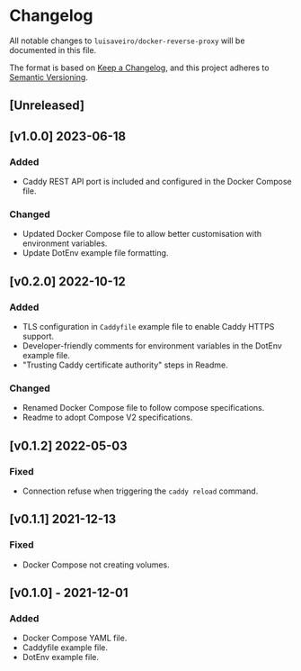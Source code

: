 # Changelog
All notable changes to `luisaveiro/docker-reverse-proxy` will be documented in this file.

The format is based on [Keep a Changelog](https://keepachangelog.com/en/1.0.0/),
and this project adheres to [Semantic Versioning](https://semver.org/spec/v2.0.0.html).

## [Unreleased]

## [v1.0.0] 2023-06-18
### Added
- Caddy REST API port is included and configured in the Docker Compose file.

### Changed
- Updated Docker Compose file to allow better customisation with environment variables.
- Update DotEnv example file formatting.

## [v0.2.0] 2022-10-12
### Added
- TLS configuration in `Caddyfile` example file to enable Caddy HTTPS support.
- Developer-friendly comments for environment variables in the DotEnv example file.
- "Trusting Caddy certificate authority" steps in Readme.

### Changed
- Renamed Docker Compose file to follow compose specifications.
- Readme to adopt Compose V2 specifications.

## [v0.1.2] 2022-05-03
### Fixed
- Connection refuse when triggering the `caddy reload` command.

## [v0.1.1] 2021-12-13
### Fixed
- Docker Compose not creating volumes.

## [v0.1.0] - 2021-12-01
### Added
- Docker Compose YAML file.
- Caddyfile example file.
- DotEnv example file.
